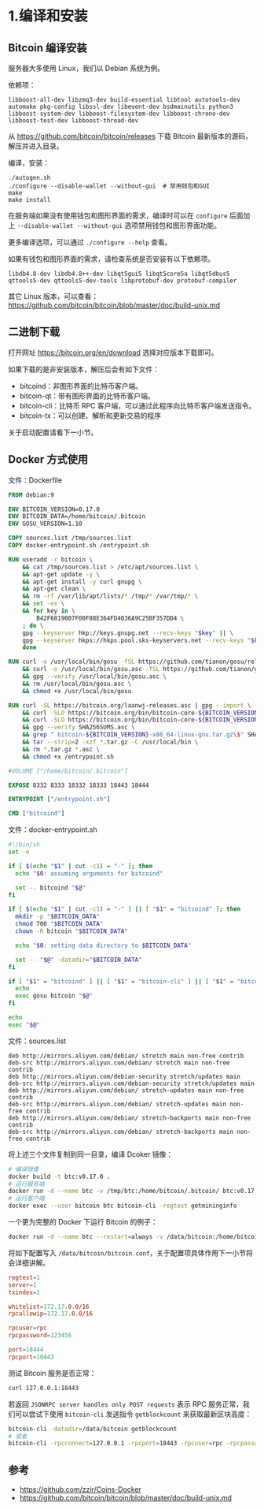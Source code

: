 # 1.编译和安装

## Bitcoin 编译安装

服务器大多使用 Linux，我们以 Debian 系统为例。

依赖项：
```
libboost-all-dev libzmq3-dev build-essential libtool autotools-dev automake pkg-config libssl-dev libevent-dev bsdmainutils python3 libboost-system-dev libboost-filesystem-dev libboost-chrono-dev libboost-test-dev libboost-thread-dev
```

从 https://github.com/bitcoin/bitcoin/releases 下载 Bitcoin 最新版本的源码，解压并进入目录。

编译，安装：
```
./autogen.sh
./configure --disable-wallet --without-gui  # 禁用钱包和GUI
make
make install
```

在服务端如果没有使用钱包和图形界面的需求，编译时可以在 `configure` 后面加上 `--disable-wallet --without-gui` 选项禁用钱包和图形界面功能。

更多编译选项，可以通过 `./configure --help` 查看。

如果有钱包和图形界面的需求，请检查系统是否安装有以下依赖项。

```
libdb4.8-dev libdb4.8++-dev libqt5gui5 libqt5core5a libqt5dbus5 qttools5-dev qttools5-dev-tools libprotobuf-dev protobuf-compiler
```

其它 Linux 版本，可以查看：https://github.com/bitcoin/bitcoin/blob/master/doc/build-unix.md

## 二进制下载

打开网址 https://bitcoin.org/en/download 选择对应版本下载即可。

如果下载的是非安装版本，解压后会有如下文件：

 - bitcoind：非图形界面的比特币客户端。
 - bitcoin-qt：带有图形界面的比特币客户端。
 - bitcoin-cli：比特币 RPC 客户端，可以通过此程序向比特币客户端发送指令。
 - bitcoin-tx：可以创建、解析和更新交易的程序

关于启动配置请看下一小节。

## Docker 方式使用

文件：Dockerfile
```dockerfile
FROM debian:9

ENV BITCOIN_VERSION=0.17.0
ENV BITCOIN_DATA=/home/bitcoin/.bitcoin
ENV GOSU_VERSION=1.10

COPY sources.list /tmp/sources.list
COPY docker-entrypoint.sh /entrypoint.sh

RUN useradd -r bitcoin \
    && cat /tmp/sources.list > /etc/apt/sources.list \
    && apt-get update -y \
    && apt-get install -y curl gnupg \
    && apt-get clean \
    && rm -rf /var/lib/apt/lists/* /tmp/* /var/tmp/* \
    && set -ex \
    && for key in \
        B42F6819007F00F88E364FD4036A9C25BF357DD4 \
    ; do \
    gpg --keyserver hkp://keys.gnupg.net --recv-keys "$key" || \
    gpg --keyserver hkps://hkps.pool.sks-keyservers.net --recv-keys "$key"; \
    done

RUN curl -o /usr/local/bin/gosu -fSL https://github.com/tianon/gosu/releases/download/${GOSU_VERSION}/gosu-$(dpkg --print-architecture) \
    && curl -o /usr/local/bin/gosu.asc -fSL https://github.com/tianon/gosu/releases/download/${GOSU_VERSION}/gosu-$(dpkg --print-architecture).asc \
    && gpg --verify /usr/local/bin/gosu.asc \
    && rm /usr/local/bin/gosu.asc \
    && chmod +x /usr/local/bin/gosu

RUN curl -SL https://bitcoin.org/laanwj-releases.asc | gpg --import \
    && curl -SLO https://bitcoin.org/bin/bitcoin-core-${BITCOIN_VERSION}/SHA256SUMS.asc \
    && curl -SLO https://bitcoin.org/bin/bitcoin-core-${BITCOIN_VERSION}/bitcoin-${BITCOIN_VERSION}-x86_64-linux-gnu.tar.gz \
    && gpg --verify SHA256SUMS.asc \
    && grep " bitcoin-${BITCOIN_VERSION}-x86_64-linux-gnu.tar.gz\$" SHA256SUMS.asc | sha256sum -c - \
    && tar --strip=2 -xzf *.tar.gz -C /usr/local/bin \
    && rm *.tar.gz *.asc \
    && chmod +x /entrypoint.sh

#VOLUME ["/home/bitcoin/.bitcoin"]

EXPOSE 8332 8333 18332 18333 18443 18444

ENTRYPOINT ["/entrypoint.sh"]

CMD ["bitcoind"]
```

文件：docker-entrypoint.sh
```bash
#!/bin/sh
set -e

if [ $(echo "$1" | cut -c1) = "-" ]; then
  echo "$0: assuming arguments for bitcoind"

  set -- bitcoind "$@"
fi

if [ $(echo "$1" | cut -c1) = "-" ] || [ "$1" = "bitcoind" ]; then
  mkdir -p "$BITCOIN_DATA"
  chmod 700 "$BITCOIN_DATA"
  chown -R bitcoin "$BITCOIN_DATA"

  echo "$0: setting data directory to $BITCOIN_DATA"

  set -- "$@" -datadir="$BITCOIN_DATA"
fi

if [ "$1" = "bitcoind" ] || [ "$1" = "bitcoin-cli" ] || [ "$1" = "bitcoin-tx" ]; then
  echo
  exec gosu bitcoin "$@"
fi

echo
exec "$@"
```

文件：sources.list
```
deb http://mirrors.aliyun.com/debian/ stretch main non-free contrib
deb-src http://mirrors.aliyun.com/debian/ stretch main non-free contrib
deb http://mirrors.aliyun.com/debian-security stretch/updates main
deb-src http://mirrors.aliyun.com/debian-security stretch/updates main
deb http://mirrors.aliyun.com/debian/ stretch-updates main non-free contrib
deb-src http://mirrors.aliyun.com/debian/ stretch-updates main non-free contrib
deb http://mirrors.aliyun.com/debian/ stretch-backports main non-free contrib
deb-src http://mirrors.aliyun.com/debian/ stretch-backports main non-free contrib
```

将上述三个文件复制到同一目录，编译 Dcoker 镜像：

```bash
# 编译镜像
docker build -t btc:v0.17.0 .
# 运行服务端
docker run -d --name btc -v /tmp/btc:/home/bitcoin/.bitcoin/ btc:v0.17.0 -regtest=1
# 运行客户端
docker exec --user bitcoin btc bitcoin-cli -regtest getmininginfo
```

一个更为完整的 Docker 下运行 Bitcoin 的例子：
```bash
docker run -d --name btc --restart=always -v /data/bitcoin:/home/bitcoin/.bitcoin/ -p 18443:18443 -p 18444:18444 btc:v0.17.0
```

将如下配置写入 `/data/bitcoin/bitcoin.conf`，关于配置项具体作用下一小节将会详细讲解。
```conf
regtest=1
server=1
txindex=1

whitelist=172.17.0.0/16
rpcallowip=172.17.0.0/16

rpcuser=rpc
rpcpassword=123456

port=18444
rpcport=18443
```

测试 Bitcoin 服务是否正常：
```bash
curl 127.0.0.1:18443
```

若返回 `JSONRPC server handles only POST requests` 表示 RPC 服务正常，我们可以尝试下使用 `bitcoin-cli` 发送指令 `getblockcount` 来获取最新区块高度：

```bash
bitcoin-cli -datadir=/data/bitcoin getblockcount
# 或者
bitcoin-cli -rpcconnect=127.0.0.1 -rpcport=18443 -rpcuser=rpc -rpcpassword=123456 getblockcount
```

## 参考
 - https://github.com/zzir/Coins-Docker
 - https://github.com/bitcoin/bitcoin/blob/master/doc/build-unix.md